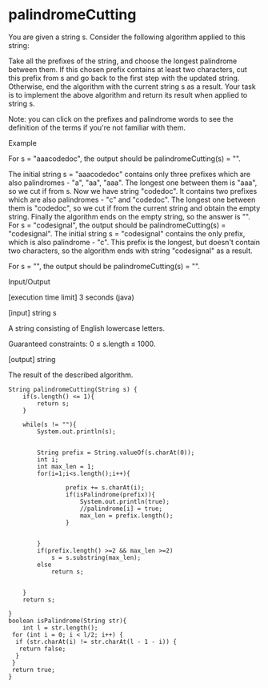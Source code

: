 # palindromeCutting
You are given a string s. Consider the following algorithm applied to this string:

Take all the prefixes of the string, and choose the longest palindrome between them.
If this chosen prefix contains at least two characters, cut this prefix from s and go back to the first step with the updated string. Otherwise, end the algorithm with the current string s as a result.
Your task is to implement the above algorithm and return its result when applied to string s.

Note: you can click on the prefixes and palindrome words to see the definition of the terms if you're not familiar with them.

Example

For s = "aaacodedoc", the output should be palindromeCutting(s) = "".

The initial string s = "aaacodedoc" contains only three prefixes which are also palindromes - "a", "aa", "aaa". The longest one between them is "aaa", so we cut if from s.
Now we have string "codedoc". It contains two prefixes which are also palindromes - "c" and "codedoc". The longest one between them is "codedoc", so we cut if from the current string and obtain the empty string.
Finally the algorithm ends on the empty string, so the answer is "".
For s = "codesignal", the output should be palindromeCutting(s) = "codesignal".
The initial string s = "codesignal" contains the only prefix, which is also palindrome - "c". This prefix is the longest, but doesn't contain two characters, so the algorithm ends with string "codesignal" as a result.

For s = "", the output should be palindromeCutting(s) = "".

Input/Output

[execution time limit] 3 seconds (java)

[input] string s

A string consisting of English lowercase letters.

Guaranteed constraints:
0 ≤ s.length ≤ 1000.

[output] string

The result of the described algorithm.

```
String palindromeCutting(String s) {
    if(s.length() <= 1){
        return s;
    }
    
    while(s != ""){
        System.out.println(s);
        
        
        String prefix = String.valueOf(s.charAt(0));
        int i;
        int max_len = 1;
        for(i=1;i<s.length();i++){
            
                prefix += s.charAt(i);
                if(isPalindrome(prefix)){
                    System.out.println(true);
                    //palindrome[i] = true;
                    max_len = prefix.length();
                }
            
            
        }
        if(prefix.length() >=2 && max_len >=2)
            s = s.substring(max_len);
        else
            return s;
        
    
    }
    return s;

}
boolean isPalindrome(String str){
    int l = str.length();
 for (int i = 0; i < l/2; i++) {
  if (str.charAt(i) != str.charAt(l - 1 - i)) {
   return false;
  }
 }
 return true;
}
```
